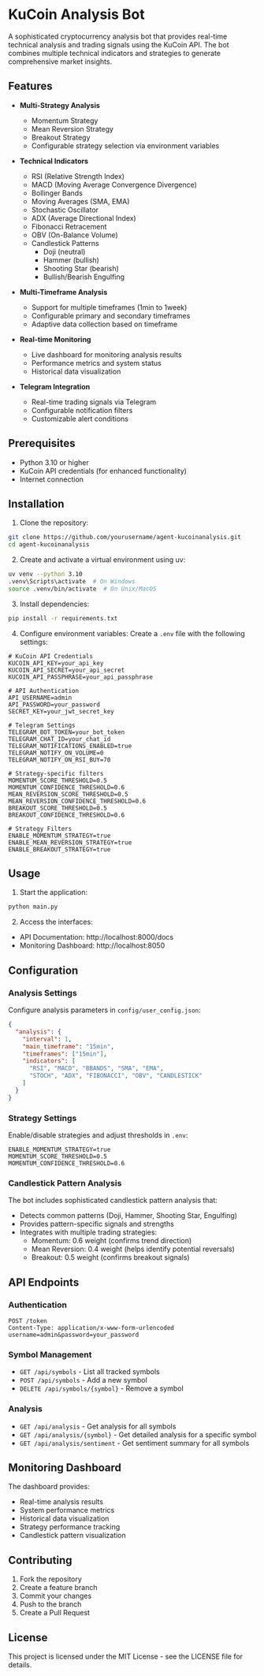 # KuCoin Analysis Bot

A sophisticated cryptocurrency analysis bot that provides real-time technical analysis and trading signals using the KuCoin API. The bot combines multiple technical indicators and strategies to generate comprehensive market insights.

## Features

- **Multi-Strategy Analysis**
  - Momentum Strategy
  - Mean Reversion Strategy
  - Breakout Strategy
  - Configurable strategy selection via environment variables

- **Technical Indicators**
  - RSI (Relative Strength Index)
  - MACD (Moving Average Convergence Divergence)
  - Bollinger Bands
  - Moving Averages (SMA, EMA)
  - Stochastic Oscillator
  - ADX (Average Directional Index)
  - Fibonacci Retracement
  - OBV (On-Balance Volume)
  - Candlestick Patterns
    - Doji (neutral)
    - Hammer (bullish)
    - Shooting Star (bearish)
    - Bullish/Bearish Engulfing

- **Multi-Timeframe Analysis**
  - Support for multiple timeframes (1min to 1week)
  - Configurable primary and secondary timeframes
  - Adaptive data collection based on timeframe

- **Real-time Monitoring**
  - Live dashboard for monitoring analysis results
  - Performance metrics and system status
  - Historical data visualization

- **Telegram Integration**
  - Real-time trading signals via Telegram
  - Configurable notification filters
  - Customizable alert conditions

## Prerequisites

- Python 3.10 or higher
- KuCoin API credentials (for enhanced functionality)
- Internet connection

## Installation

1. Clone the repository:
```bash
git clone https://github.com/yourusername/agent-kucoinanalysis.git
cd agent-kucoinanalysis
```

2. Create and activate a virtual environment using uv:
```bash
uv venv --python 3.10
.venv\Scripts\activate  # On Windows
source .venv/bin/activate  # On Unix/MacOS
```

3. Install dependencies:
```bash
pip install -r requirements.txt
```

4. Configure environment variables:
Create a `.env` file with the following settings:

```env
# KuCoin API Credentials
KUCOIN_API_KEY=your_api_key
KUCOIN_API_SECRET=your_api_secret
KUCOIN_API_PASSPHRASE=your_api_passphrase

# API Authentication
API_USERNAME=admin
API_PASSWORD=your_password
SECRET_KEY=your_jwt_secret_key

# Telegram Settings
TELEGRAM_BOT_TOKEN=your_bot_token
TELEGRAM_CHAT_ID=your_chat_id
TELEGRAM_NOTIFICATIONS_ENABLED=true
TELEGRAM_NOTIFY_ON_VOLUME=0
TELEGRAM_NOTIFY_ON_RSI_BUY=70

# Strategy-specific filters
MOMENTUM_SCORE_THRESHOLD=0.5
MOMENTUM_CONFIDENCE_THRESHOLD=0.6
MEAN_REVERSION_SCORE_THRESHOLD=0.5
MEAN_REVERSION_CONFIDENCE_THRESHOLD=0.6
BREAKOUT_SCORE_THRESHOLD=0.5
BREAKOUT_CONFIDENCE_THRESHOLD=0.6

# Strategy Filters
ENABLE_MOMENTUM_STRATEGY=true
ENABLE_MEAN_REVERSION_STRATEGY=true
ENABLE_BREAKOUT_STRATEGY=true
```

## Usage

1. Start the application:
```bash
python main.py
```

2. Access the interfaces:
- API Documentation: http://localhost:8000/docs
- Monitoring Dashboard: http://localhost:8050

## Configuration

### Analysis Settings
Configure analysis parameters in `config/user_config.json`:
```json
{
  "analysis": {
    "interval": 1,
    "main_timeframe": "15min",
    "timeframes": ["15min"],
    "indicators": [
      "RSI", "MACD", "BBANDS", "SMA", "EMA", 
      "STOCH", "ADX", "FIBONACCI", "OBV", "CANDLESTICK"
    ]
  }
}
```

### Strategy Settings
Enable/disable strategies and adjust thresholds in `.env`:
```env
ENABLE_MOMENTUM_STRATEGY=true
MOMENTUM_SCORE_THRESHOLD=0.5
MOMENTUM_CONFIDENCE_THRESHOLD=0.6
```

### Candlestick Pattern Analysis
The bot includes sophisticated candlestick pattern analysis that:
- Detects common patterns (Doji, Hammer, Shooting Star, Engulfing)
- Provides pattern-specific signals and strengths
- Integrates with multiple trading strategies:
  - Momentum: 0.6 weight (confirms trend direction)
  - Mean Reversion: 0.4 weight (helps identify potential reversals)
  - Breakout: 0.5 weight (confirms breakout signals)

## API Endpoints

### Authentication
```
POST /token
Content-Type: application/x-www-form-urlencoded
username=admin&password=your_password
```

### Symbol Management
- `GET /api/symbols` - List all tracked symbols
- `POST /api/symbols` - Add a new symbol
- `DELETE /api/symbols/{symbol}` - Remove a symbol

### Analysis
- `GET /api/analysis` - Get analysis for all symbols
- `GET /api/analysis/{symbol}` - Get detailed analysis for a specific symbol
- `GET /api/analysis/sentiment` - Get sentiment summary for all symbols

## Monitoring Dashboard

The dashboard provides:
- Real-time analysis results
- System performance metrics
- Historical data visualization
- Strategy performance tracking
- Candlestick pattern visualization

## Contributing

1. Fork the repository
2. Create a feature branch
3. Commit your changes
4. Push to the branch
5. Create a Pull Request

## License

This project is licensed under the MIT License - see the LICENSE file for details.
